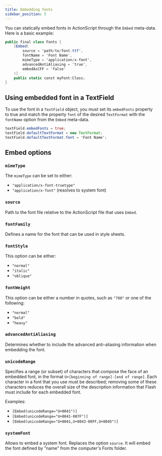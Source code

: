```yaml
---
title: Embedding fonts
sidebar_position: 5
---
```


You can statically embed fonts in ActionScript through the `Embed` meta-data. Here is a basic example:

```actionscript
public final class Fonts {
    [Embed(
        source = 'path/to/font.ttf',
        fontName = 'Font Name',
        mimeType = 'application/x-font',
        advancedAntiAliasing = 'true',
        embedAsCFF = 'false'
    )]
    public static const myFont:Class;
}
```

## Using embedded font in a TextField

To use the font in a `TextField` object, you must set its `embedFonts` property to true and match the property `font` of the desired `TextFormat` with the `fontName` option from the `Embed` meta-data.

```actionscript
textField.embedFonts = true;
textField.defaultTextFormat = new TextFormat;
textField.defaultTextFormat.font = 'Font Name';
```

## Embed options

### `mimeType`

The `mimeType` can be set to either:

- `"application/x-font-truetype"`
- `"application/x-font"` (resolves to system font)

### `source`

Path to the font file relative to the ActionScript file that uses `Embed`.

### `fontFamily`

Defines a name for the font that can be used in style sheets.

### `fontStyle`

This option can be either:

- `"normal"`
- `"italic"`
- `"oblique"`

### `fontWeight`

This option can be either a number in quotes, such as `"700"` or one of the following: 

- `"normal"`
- `"bold"`
- `"heavy"`

### `advancedAntiAliasing`

Determines whether to include the advanced anti-aliasing information when embedding the font.

### `unicodeRange`

Specifies a range (or subset) of characters that compose the face of an embedded font, in the format `U+[beginning of range]-[end of range]`. Each character in a font that you use must be described; removing some of these characters reduces the overall size of the description information that Flash must include for each embedded font.

Examples:

- `[Embed(unicodeRange="U+0041")]`
- `[Embed(unicodeRange="U+0041-007F")]`
- `[Embed(unicodeRange="U+0041,U+0043-00FF,U+0045")]`

### `systemFont`

Allows to embed a system font. Replaces the option `source`. It will embed the font defined by "name" from the computer's Fonts folder.
